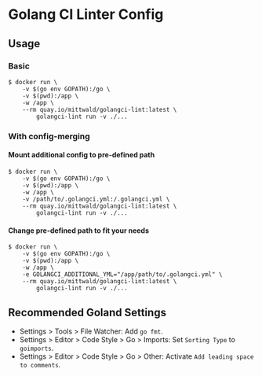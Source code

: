 # Golang CI Linter Config

## Usage

### Basic

```shell
$ docker run \
    -v $(go env GOPATH):/go \
    -v $(pwd):/app \
    -w /app \
    --rm quay.io/mittwald/golangci-lint:latest \
        golangci-lint run -v ./...
```

### With config-merging

#### Mount additional config to pre-defined path

```shell
$ docker run \
    -v $(go env GOPATH):/go \
    -v $(pwd):/app \
    -w /app \
    -v /path/to/.golangci.yml:/.golangci.yml \
    --rm quay.io/mittwald/golangci-lint:latest \
        golangci-lint run -v ./...
```

#### Change pre-defined path to fit your needs

```shell
$ docker run \
    -v $(go env GOPATH):/go \
    -v $(pwd):/app \
    -w /app \
    -e GOLANGCI_ADDITIONAL_YML="/app/path/to/.golangci.yml" \
    --rm quay.io/mittwald/golangci-lint:latest \
        golangci-lint run -v ./...
```

## Recommended Goland Settings

* Settings > Tools > File Watcher: Add `go fmt`.
* Settings > Editor > Code Style > Go > Imports: Set `Sorting Type` to `goimports`.
* Settings > Editor > Code Style > Go > Other: Activate `Add leading space to comments`.
